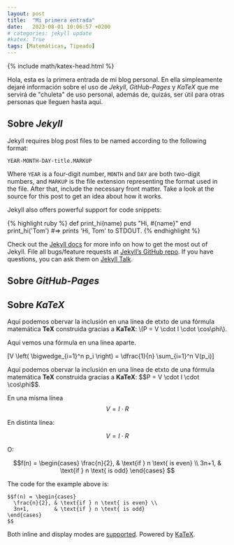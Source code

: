 ```yaml
---
layout: post
title:  "Mi primera entrada"
date:   2023-08-01 10:06:57 +0200
# categories: jekyll update
#katex: True
tags: [Matemáticas, Tipeado]
---
```

{% include math/katex-head.html %}

Hola, esta es la primera entrada de mi blog personal. En ella simpleamente dejaré información sobre el uso de _Jekyll_, _GitHub-Pages_ y _KaTeX_ que me servirá de "chuleta" de uso personal, además de, quizás, ser útil para otras personas que lleguen hasta aquí.

## Sobre _Jekyll_

Jekyll requires blog post files to be named according to the following format:

`YEAR-MONTH-DAY-title.MARKUP`

Where `YEAR` is a four-digit number, `MONTH` and `DAY` are both two-digit numbers, and `MARKUP` is the file extension representing the format used in the file. After that, include the necessary front matter. Take a look at the source for this post to get an idea about how it works.

Jekyll also offers powerful support for code snippets:

{% highlight ruby %}
def print_hi(name)
  puts "Hi, #{name}"
end
print_hi('Tom')
#=> prints 'Hi, Tom' to STDOUT.
{% endhighlight %}

Check out the [Jekyll docs][jekyll-docs] for more info on how to get the most out of Jekyll. File all bugs/feature requests at [Jekyll’s GitHub repo][jekyll-gh]. If you have questions, you can ask them on [Jekyll Talk][jekyll-talk].

[jekyll-docs]: https://jekyllrb.com/docs/home
[jekyll-gh]:   https://github.com/jekyll/jekyll
[jekyll-talk]: https://talk.jekyllrb.com/

## Sobre _GitHub-Pages_
## Sobre _KaTeX_

<p>
  Aquí podemos obervar la inclusión en una línea de etxto de una fórmula matemática <b>TeX</b> construida gracias a <b>KaTeX</b>: \(P = V \cdot I \cdot \cos\phi\). 
</p>

<p>
  Aquí vemos una fórmula en una línea aparte.

  \[V \left( \bigwedge_{i=1}^n p_i \right) = \dfrac{1}{n} \sum_{i=1}^n V(p_i)\]
</p>

<p>
  Aquí podemos obervar la inclusión en una línea de etxto de una fórmula matemática <b>TeX</b> construida gracias a <b>KaTeX</b>: $$P = V \cdot I \cdot \cos\phi$$. 
</p>

En una misma línea $$V=I\cdot R$$

En distinta línea:

$$V=I\cdot R$$

O:

$$f(n) = \begin{cases}
  \frac{n}{2}, & \text{if } n \text{ is even} \\
  3n+1,        & \text{if } n \text{ is odd}
\end{cases}
$$

The code for the example above is:

```
$$f(n) = \begin{cases}
  \frac{n}{2}, & \text{if } n \text{ is even} \\
  3n+1,        & \text{if } n \text{ is odd}
\end{cases}
$$
```

Both inline and display modes are [supported](https://kramdown.gettalong.org/syntax.html#math-blocks). Powered by [KaTeX](https://github.com/Khan/KaTeX).

<!--
## Canvas

 <canvas id="myCanvas" width="200" height="100" style="border:1px solid #000000;">
</canvas> 

<canvas id="myCanvas" width="300" height="150">
Fallback content, in case the browser does not support Canvas.
</canvas>
-->